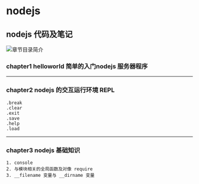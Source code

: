 # nodejs
## nodejs 代码及笔记
![章节目录简介](http://www.denglm.com/images/backtotop.png)
### chapter1 helloworld 简单的入门nodejs 服务器程序
---
### chapter2 nodejs 的交互运行环境 REPL
    .break
    .clear
    .exit
    .save
    .help
    .load
---
### chapter3 nodejs 基础知识
    1. console
    2. 与模块相关的全局函数及对像 require
    3. __filename 变量与 __dirname 变量

